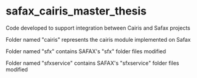 # safax_cairis_master_thesis
Code developed to support integration between Cairis and Safax projects

Folder named "cairis" represents the cairis module implemented on Safax

Folder named "sfx" contains SAFAX's "sfx" folder files modified

Folder named "sfxservice" contains SAFAX's "sfxservice" folder files modified

